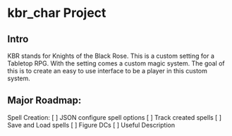 # kbr_char Project
## Intro
KBR stands for Knights of the Black Rose.
This is a custom setting for a Tabletop RPG. With the setting comes a custom magic system.
The goal of this is to create an easy to use interface to be a player in this custom system.

## Major Roadmap:
Spell Creation:
    [ ] JSON configure spell options
    [ ] Track created spells
    [ ] Save and Load spells
    [ ] Figure DCs
    [ ] Useful Description


